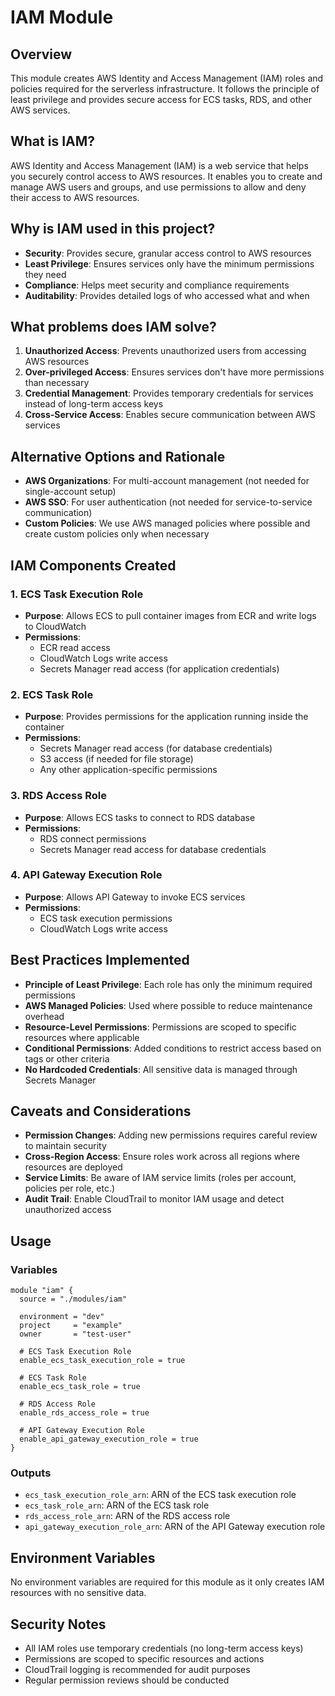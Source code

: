 # IAM Module

## Overview
This module creates AWS Identity and Access Management (IAM) roles and policies required for the serverless infrastructure. It follows the principle of least privilege and provides secure access for ECS tasks, RDS, and other AWS services.

## What is IAM?
AWS Identity and Access Management (IAM) is a web service that helps you securely control access to AWS resources. It enables you to create and manage AWS users and groups, and use permissions to allow and deny their access to AWS resources.

## Why is IAM used in this project?
- **Security**: Provides secure, granular access control to AWS resources
- **Least Privilege**: Ensures services only have the minimum permissions they need
- **Compliance**: Helps meet security and compliance requirements
- **Auditability**: Provides detailed logs of who accessed what and when

## What problems does IAM solve?
1. **Unauthorized Access**: Prevents unauthorized users from accessing AWS resources
2. **Over-privileged Access**: Ensures services don't have more permissions than necessary
3. **Credential Management**: Provides temporary credentials for services instead of long-term access keys
4. **Cross-Service Access**: Enables secure communication between AWS services

## Alternative Options and Rationale
- **AWS Organizations**: For multi-account management (not needed for single-account setup)
- **AWS SSO**: For user authentication (not needed for service-to-service communication)
- **Custom Policies**: We use AWS managed policies where possible and create custom policies only when necessary

## IAM Components Created

### 1. ECS Task Execution Role
- **Purpose**: Allows ECS to pull container images from ECR and write logs to CloudWatch
- **Permissions**: 
  - ECR read access
  - CloudWatch Logs write access
  - Secrets Manager read access (for application credentials)

### 2. ECS Task Role
- **Purpose**: Provides permissions for the application running inside the container
- **Permissions**:
  - Secrets Manager read access (for database credentials)
  - S3 access (if needed for file storage)
  - Any other application-specific permissions

### 3. RDS Access Role
- **Purpose**: Allows ECS tasks to connect to RDS database
- **Permissions**:
  - RDS connect permissions
  - Secrets Manager read access for database credentials

### 4. API Gateway Execution Role
- **Purpose**: Allows API Gateway to invoke ECS services
- **Permissions**:
  - ECS task execution permissions
  - CloudWatch Logs write access

## Best Practices Implemented
- **Principle of Least Privilege**: Each role has only the minimum required permissions
- **AWS Managed Policies**: Used where possible to reduce maintenance overhead
- **Resource-Level Permissions**: Permissions are scoped to specific resources where applicable
- **Conditional Permissions**: Added conditions to restrict access based on tags or other criteria
- **No Hardcoded Credentials**: All sensitive data is managed through Secrets Manager

## Caveats and Considerations
- **Permission Changes**: Adding new permissions requires careful review to maintain security
- **Cross-Region Access**: Ensure roles work across all regions where resources are deployed
- **Service Limits**: Be aware of IAM service limits (roles per account, policies per role, etc.)
- **Audit Trail**: Enable CloudTrail to monitor IAM usage and detect unauthorized access

## Usage

### Variables
```hcl
module "iam" {
  source = "./modules/iam"
  
  environment = "dev"
  project     = "example"
  owner       = "test-user"
  
  # ECS Task Execution Role
  enable_ecs_task_execution_role = true
  
  # ECS Task Role
  enable_ecs_task_role = true
  
  # RDS Access Role
  enable_rds_access_role = true
  
  # API Gateway Execution Role
  enable_api_gateway_execution_role = true
}
```

### Outputs
- `ecs_task_execution_role_arn`: ARN of the ECS task execution role
- `ecs_task_role_arn`: ARN of the ECS task role
- `rds_access_role_arn`: ARN of the RDS access role
- `api_gateway_execution_role_arn`: ARN of the API Gateway execution role

## Environment Variables
No environment variables are required for this module as it only creates IAM resources with no sensitive data.

## Security Notes
- All IAM roles use temporary credentials (no long-term access keys)
- Permissions are scoped to specific resources and actions
- CloudTrail logging is recommended for audit purposes
- Regular permission reviews should be conducted 